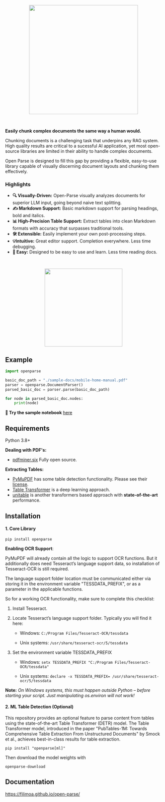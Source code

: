 <p align="center">
    <img src="https://sergey-filimonov.nyc3.digitaloceanspaces.com/open-parse/open-parse-with-text-tp-logo.webp" width="350" />
</p>
<br/>

**Easily chunk complex documents the same way a human would.**  

Chunking documents is a challenging task that underpins any RAG system.  High quality results are critical to a sucessful AI application, yet most open-source libraries are limited in their ability to handle complex documents.  

Open Parse is designed to fill this gap by providing a flexible, easy-to-use library capable of visually discerning document layouts and chunking them effectively.

### Highlights

- **🔍 Visually-Driven:** Open-Parse visually analyzes documents for superior LLM input, going beyond naive text splitting.
- **✍️ Markdown Support:** Basic markdown support for parsing headings, bold and italics.
- **📊 High-Precision Table Support:** Extract tables into clean Markdown formats with accuracy that surpasses traditional tools.
- **🛠️ Extensible:** Easily implement your own post-processing steps.
- **💡Intuitive:** Great editor support. Completion everywhere. Less time debugging.
- **🎯 Easy:** Designed to be easy to use and learn. Less time reading docs.

<br/>
<p align="center">
    <img src="https://sergey-filimonov.nyc3.digitaloceanspaces.com/open-parse/marked-up-doc-2.webp" width="250" />
</p>

## Example

```python
import openparse

basic_doc_path = "./sample-docs/mobile-home-manual.pdf"
parser = openparse.DocumentParser()
parsed_basic_doc = parser.parse(basic_doc_path)

for node in parsed_basic_doc.nodes:
    print(node)
```

**📓 Try the sample notebook** <a href="https://colab.research.google.com/drive/1Z5B5gsnmhFKEFL-5yYIcoox7-jQao8Ep?usp=sharing" class="external-link" target="_blank">here</a>

## Requirements

Python 3.8+

**Dealing with PDF's:**

- <a href="https://github.com/pdfminer/pdfminer.six" class="external-link" target="_blank">pdfminer.six</a> Fully open source.

**Extracting Tables:**

- <a href="https://github.com/pymupdf/PyMuPDF" class="external-link" target="_blank">PyMuPDF</a> has some table detection functionality. Please see their <a href="https://mupdf.com/licensing/index.html#commercial" class="external-link" target="_blank">license</a>.
- <a href="https://huggingface.co/microsoft/table-transformer-detection" class="external-link" target="_blank">Table Transformer</a> is a deep learning approach.
- <a href="https://github.com/poloclub/unitable" class="external-link" target="_blank">unitable</a> is another transformers based approach with **state-of-the-art** performance.

## Installation

#### 1. Core Library

```console
pip install openparse
```

**Enabling OCR Support**:

PyMuPDF will already contain all the logic to support OCR functions. But it additionally does need Tesseract’s language support data, so installation of Tesseract-OCR is still required.

The language support folder location must be communicated either via storing it in the environment variable "TESSDATA_PREFIX", or as a parameter in the applicable functions.

So for a working OCR functionality, make sure to complete this checklist:

1. Install Tesseract.

2. Locate Tesseract’s language support folder. Typically you will find it here:

   - Windows: `C:/Program Files/Tesseract-OCR/tessdata`

   - Unix systems: `/usr/share/tesseract-ocr/5/tessdata`

3. Set the environment variable TESSDATA_PREFIX

   - Windows: `setx TESSDATA_PREFIX "C:/Program Files/Tesseract-OCR/tessdata"`

   - Unix systems: `declare -x TESSDATA_PREFIX= /usr/share/tesseract-ocr/5/tessdata`

**Note:** _On Windows systems, this must happen outside Python – before starting your script. Just manipulating os.environ will not work!_

#### 2. ML Table Detection (Optional)

This repository provides an optional feature to parse content from tables using the state-of-the-art Table Transformer (DETR) model. The Table Transformer model, introduced in the paper "PubTables-1M: Towards Comprehensive Table Extraction From Unstructured Documents" by Smock et al., achieves best-in-class results for table extraction.

```console
pip install "openparse[ml]"
```

Then download the model weights with

```console
openparse-download
```

## Documentation

https://filimoa.github.io/open-parse/
